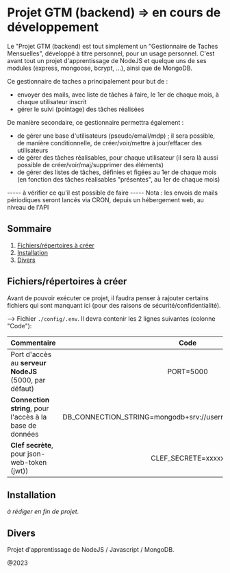 # Projet GTM (backend) => en cours de développement

Le "Projet GTM (backend) est tout simplement un "Gestionnaire de Taches Mensuelles", développé à titre personnel, pour un usage personnel. C'est avant tout un projet d'apprentissage de NodeJS et quelque uns de ses modules (express, mongoose, bcrypt, …), ainsi que de MongoDB.

Ce gestionnaire de taches a principalement pour but de :
- envoyer des mails, avec liste de tâches à faire, le 1er de chaque mois, à chaque utilisateur inscrit
- gérer le suivi (pointage) des tâches réalisées

De manière secondaire, ce gestionnaire permettra également :
- de gérer une base d'utilisateurs (pseudo/email/mdp) ; il sera possible, de manière conditionnelle, de créer/voir/mettre à jour/effacer des utilisateurs
- de gérer des tâches réalisables, pour chaque utilisateur (il sera là aussi possible de créer/voir/maj/supprimer des éléments)
- de gérer des listes de tâches, définies et figées au 1er de chaque mois (en fonction des tâches réalisables "présentes", au 1er de chaque mois)
 
----- à vérifier ce qu'il est possible de faire ----- Nota : les envois de mails périodiques seront lancés via CRON, depuis un hébergement web, au niveau de l'API

## Sommaire
1. [Fichiers/répertoires à créer](#fic-rep-a-creer)
2. [Installation](#installation)
3. [Divers](#divers)

<a name="fic-rep-a-creer"></a>
## Fichiers/répertoires à créer

Avant de pouvoir exécuter ce projet, il faudra penser à rajouter certains fichiers qui sont manquant ici (pour des raisons de sécurité/confidentialité).

--> Fichier `./config/.env`. Il devra contenir les 2 lignes suivantes (colonne "Code"):

| Commentaire | Code |
| ------------- |:-------------:|
| Port d'accès au __serveur NodeJS__ (5000, par défaut) | PORT=5000 |
| __Connection string__, pour l'accès à la base de données | DB_CONNECTION_STRING=mongodb+srv://username:pass@cluster/dbname  |
| __Clef secrète__, pour json-web-token (jwt)) | CLEF_SECRETE=xxxxx |

<a name="installation"></a>
## Installation

_à rédiger en fin de projet_.

<a name="divers"></a>
## Divers

Projet d'apprentissage de NodeJS / Javascript / MongoDB.

@2023